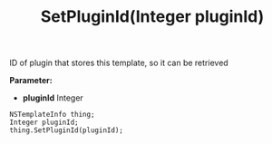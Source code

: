 ﻿---
uid: crmscript_ref_NSTemplateInfo_SetPluginId
title: SetPluginId(Integer pluginId)
intellisense: NSTemplateInfo.SetPluginId
keywords: NSTemplateInfo, GetPluginId
so.topic: reference
---

ID of plugin that stores this template, so it can be retrieved

**Parameter:** 
 - **pluginId** Integer

```crmscript
NSTemplateInfo thing;
Integer pluginId;
thing.SetPluginId(pluginId);
```

